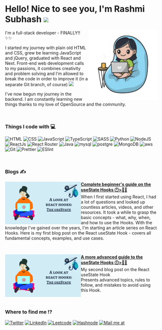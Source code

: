 <h1>Hello! Nice to see you, I'm Rashmi Subhash <img src="https://media.giphy.com/media/mGcNjsfWAjY5AEZNw6/giphy.gif" width="50"> </h1> 

<img align='right' src="https://github.com/rashmisubhash/rashmisubhash/blob/main/giphy.gif" width="230">

 

I'm a full-stack developer - FINALLY!! ✨✨

I started my journey with plain old HTML and CSS, grew be learning JavaScript and jQuery, graduated with React and Next. Front-end web development calls to my passions, it combines creativity and problem solving and I'm allowed to break the code in order to improve it (in a separate Git branch, of course)  <img src="https://media.giphy.com/media/WUlplcMpOCEmTGBtBW/giphy.gif" width="30">

I've now begun my journey in the backend. I am constantly learning new things thanks to my love of OpenSource and the community.

<br />

### Things I code with 💻

![HTML](https://img.shields.io/badge/HTML5-E34F26?style=for-the-badge&logo=html5&logoColor=white) ![CSS](https://img.shields.io/badge/CSS3-1572B6?style=for-the-badge&logo=css3&logoColor=white) ![JavaScript](https://img.shields.io/badge/JavaScript-F7DF1E?style=for-the-badge&logo=javascript&logoColor=black) ![TypeScript](https://img.shields.io/badge/TypeScript-007ACC?style=for-the-badge&logo=typescript&logoColor=white) ![SASS](https://img.shields.io/badge/Sass-CC6699?style=for-the-badge&logo=sass&logoColor=white) ![Python](https://img.shields.io/badge/Python-14354C?style=for-the-badge&logo=python&logoColor=white) ![NodeJS](https://img.shields.io/badge/Node.js-43853D?style=for-the-badge&logo=node.js&logoColor=white) ![ReactJs](https://img.shields.io/badge/React-20232A?style=for-the-badge&logo=react&logoColor=61DAFB) ![React Router](https://img.shields.io/badge/React_Router-CA4245?style=for-the-badge&logo=react-router&logoColor=white) ![Java](https://img.shields.io/badge/Java-ED8B00?style=for-the-badge&logo=java&logoColor=white) ![mysql](https://img.shields.io/badge/MySQL-005C84?style=for-the-badge&logo=mysql&logoColor=white) ![postgre](https://img.shields.io/badge/PostgreSQL-316192?style=for-the-badge&logo=postgresql&logoColor=white)  ![MongoDB](https://img.shields.io/badge/MongoDB-4EA94B?style=for-the-badge&logo=mongodb&logoColor=white) ![aws](https://img.shields.io/badge/Amazon_AWS-FF9900?style=for-the-badge&logo=amazonaws&logoColor=white) ![Git](https://img.shields.io/badge/GIT-E44C30?style=for-the-badge&logo=git&logoColor=white) ![Prettier](https://img.shields.io/badge/prettier-1A2C34?style=for-the-badge&logo=prettier&logoColor=F7BA3E) ![ESlint](https://img.shields.io/badge/eslint-3A33D1?style=for-the-badge&logo=eslint&logoColor=white)

<br />

### Blogs ✍️
<p align="left">
<a href="https://rashmisubhash.hashnode.dev/complete-beginners-guide-on-the-usestate-hooks"><img src="https://github.com/rashmisubhash/rashmisubhash/blob/main/A%20look%20at%20(6).png" alt="React Hooks" width="250px" align="left" /></a>
<a href="https://rashmisubhash.hashnode.dev/complete-beginners-guide-on-the-usestate-hooks" title="The useState hook in React"><strong>Complete beginner's guide on the useState Hooks 🕛>🦸‍♀️</strong></a>
<br/> When I first started using React, I had a lot of questions and looked up countless articles, videos, and other resources.
It took a while to grasp the basic concepts - what, why, when, and how to use the Hooks. With the knowledge I've gained over the years, I'm starting an article series on React Hooks. Here is my first blog post on the React useState Hook - covers all fundamental concepts, examples, and use cases.
</p> 
<br/>

<p align="left">
<a href="https://rashmisubhash.hashnode.dev/a-more-advanced-guide-to-the-usestate-hooks"><img src="https://github.com/rashmisubhash/rashmisubhash/blob/main/A%20look%20at%20(6).png" alt="React Hooks" width="250px" align="left" /></a>
<a href="https://rashmisubhash.hashnode.dev/complete-beginners-guide-on-the-usestate-hooks" title="The useState hook in React"><strong>A more advanced guide to the useState Hooks 🕕>🦸‍♀</strong></a><br/>
My second blog post on the React useState Hook <br/>
Presents advanced topics, rules to follow, and mistakes to avoid using this Hook.
</p>  

<br/>
 
### Where to find me ⁉


 [![Twitter](https://img.shields.io/badge/Twitter-1DA1F2?style=for-the-badge&logo=twitter&logoColor=white)](https://twitter.com/RashmiiSubhash)  [![LinkedIn](https://img.shields.io/badge/LinkedIn-0077B5?style=for-the-badge&logo=linkedin&logoColor=white)](https://www.linkedin.com/in/rashmisubhash/)  [![Leetcode](https://img.shields.io/badge/-LeetCode-FFA116?style=for-the-badge&logo=LeetCode&logoColor=black)](https://leetcode.com/Leichy_plum/) [![Hashnode](https://img.shields.io/badge/Hashnode-2962FF?style=for-the-badge&logo=hashnode&logoColor=white)](https://hashnode.com/@RashmiSubhash) [![Mail me at](https://img.shields.io/badge/Gmail-D14836?style=for-the-badge&logo=gmail&logoColor=white)](mailto:rashmi.bsubash@gmail.com) 
  
 


